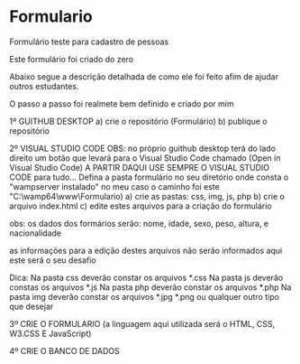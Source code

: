 # Formulario
 Formulário teste para cadastro de pessoas

 Este formulário foi criado do zero

 Abaixo segue a descrição detalhada de como ele foi feito afim de ajudar outros estudantes.

 O passo a passo foi realmete bem definido e criado por mim

1º GUITHUB DESKTOP 
a) crie o repositório (Formulário)
b) publique o repositório 

2º VISUAL STUDIO CODE
OBS: no próprio guithub desktop terá do lado direito um botão que levará para o Visual Studio Code chamado (Open in Visual Studio Code)
A PARTIR DAQUI USE SEMPRE O VISUAL STUDIO CODE para tudo...
Defina a pasta formulário no seu diretório onde consta o "wampserver instalado" no meu caso o caminho foi este "C:\wamp64\www\Formulario) 
a) crie as pastas: css, img, js, php
b) crie o arquivo index.html 
c) edite estes arquivos para a criação do formulário

obs: os dados dos formários serão: nome, idade, sexo, peso, altura, e nacionalidade

as informações para a edição destes arquivos não serão informados aqui este será o seu desafio

Dica:   Na pasta css deverão constar os arquivos *.css
        Na pasta js deverão constas os arquivos *.js
        Na pasta php deverão constar os arquivos *.php
        Na pasta img deverão constar os arquivos *.jpg *.png ou qualquer outro tipo que desejar


3º CRIE O FORMULARIO (a linguagem aqui utilizada será o HTML, CSS, W3.CSS E JavaScript)

4º CRIE O BANCO DE DADOS





